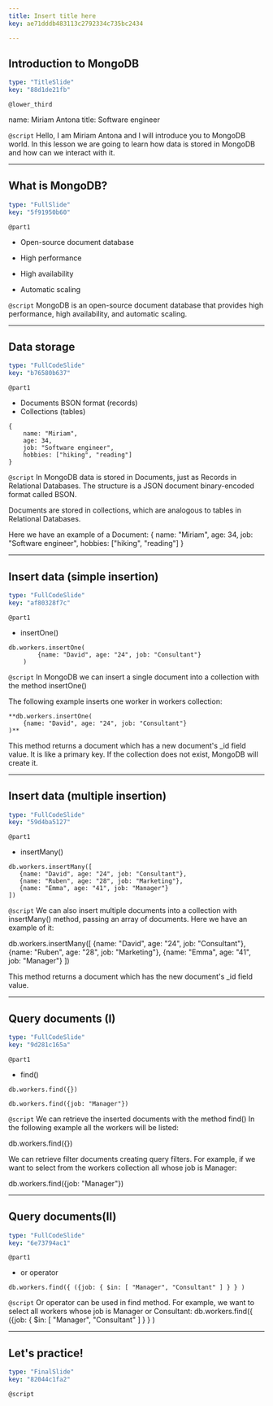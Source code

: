 ```yaml
---
title: Insert title here
key: ae71dddb483113c2792334c735bc2434

---
```

## Introduction to MongoDB

```yaml
type: "TitleSlide"
key: "88d1de21fb"
```

`@lower_third`

name: Miriam Antona
title: Software engineer


`@script`
Hello, I am Miriam Antona and I will introduce you to MongoDB world.
In this lesson we are going to learn how data is stored in MongoDB and how can we interact with it.


---
## What is MongoDB?

```yaml
type: "FullSlide"
key: "5f91950b60"
```

`@part1`
- Open-source document database

- High performance

- High availability

- Automatic scaling


`@script`
MongoDB is an open-source document database that provides high performance, high availability, and automatic scaling.


---
## Data storage

```yaml
type: "FullCodeSlide"
key: "b76580b637"
```

`@part1`
- Documents BSON format (records)
- Collections (tables)


```
{
    name: "Miriam",
    age: 34,
    job: "Software engineer",
    hobbies: ["hiking", "reading"]
}
```


`@script`
In MongoDB data is stored in Documents, just as Records in Relational Databases. The structure is a JSON document binary-encoded format called BSON.

Documents are stored in collections, which are analogous to tables in Relational Databases.

Here we have an example of a Document:
{
    name: "Miriam",
    age: 34,
    job: "Software engineer",
    hobbies: ["hiking", "reading"]
}


---
## Insert data (simple insertion)

```yaml
type: "FullCodeSlide"
key: "af80328f7c"
```

`@part1`
- insertOne()


```
db.workers.insertOne(
		{name: "David", age: "24", job: "Consultant"}
	)
```


`@script`
In MongoDB we can insert a single document into a collection with the method insertOne()

The following example inserts one worker in workers collection:

	**db.workers.insertOne(
		{name: "David", age: "24", job: "Consultant"}
	)**

This method returns a document which has a new document's _id field value. It is like a primary key.
If the collection does not exist, MongoDB will create it.


---
## Insert data (multiple insertion)

```yaml
type: "FullCodeSlide"
key: "59d4ba5127"
```

`@part1`
- insertMany()

```
db.workers.insertMany([
   {name: "David", age: "24", job: "Consultant"},
   {name: "Ruben", age: "28", job: "Marketing"},
   {name: "Emma", age: "41", job: "Manager"}
])
```


`@script`
We can also insert multiple documents into a collection with insertMany() method, passing an array of documents.
Here we have an example of it:

db.workers.insertMany([
   {name: "David", age: "24", job: "Consultant"},
   {name: "Ruben", age: "28", job: "Marketing"},
   {name: "Emma", age: "41", job: "Manager"}
])

This method returns a document which has the new document's _id field value.


---
## Query documents (I)

```yaml
type: "FullCodeSlide"
key: "9d281c165a"
```

`@part1`
- find()

```
db.workers.find({})
```
```
db.workers.find({job: "Manager"})
```


`@script`
We can retrieve the inserted documents with the method find()
In the following example all the workers will be listed:

db.workers.find({})


We can retrieve filter documents creating query filters. 
For example, if we want to select from the workers collection all whose job is Manager:

db.workers.find({job: "Manager"})


---
## Query documents(II)

```yaml
type: "FullCodeSlide"
key: "6e73794ac1"
```

`@part1`
- or operator
```
db.workers.find({ ({job: { $in: [ "Manager", "Consultant" ] } } )
```


`@script`
Or operator can be used in find method. For example, we want to select all workers whose job is Manager or Consultant:
db.workers.find({ ({job: { $in: [ "Manager", "Consultant" ] } } )


---
## Let's practice!

```yaml
type: "FinalSlide"
key: "82044c1fa2"
```

`@script`


